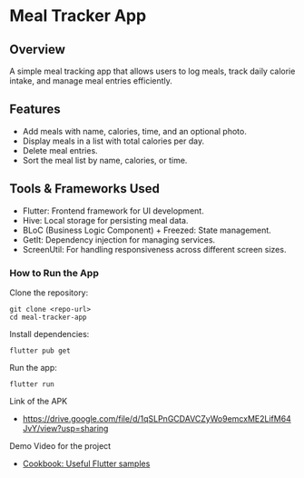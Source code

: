 # Meal Tracker App

## Overview
A simple meal tracking app that allows users to log meals, track daily calorie intake, and manage meal entries efficiently.

## Features

- Add meals with name, calories, time, and an optional photo.
- Display meals in a list with total calories per day.
- Delete meal entries.
- Sort the meal list by name, calories, or time.

## Tools & Frameworks Used

- Flutter: Frontend framework for UI development.
- Hive: Local storage for persisting meal data.
- BLoC (Business Logic Component) + Freezed: State management.
- GetIt: Dependency injection for managing services.
- ScreenUtil: For handling responsiveness across different screen sizes.

### How to Run the App

Clone the repository:
```
git clone <repo-url>
cd meal-tracker-app
```
Install dependencies:
```
flutter pub get
```
Run the app:
```
flutter run
```

Link of the APK
- https://drive.google.com/file/d/1qSLPnGCDAVCZyWo9emcxME2LifM64JvY/view?usp=sharing

Demo Video for the project  
- [Cookbook: Useful Flutter samples](https://docs.flutter.dev/cookbook)
